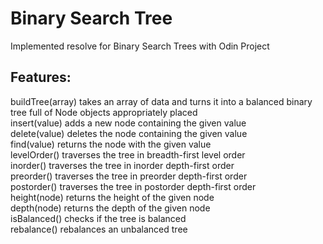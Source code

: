 # Binary Search Tree
Implemented resolve for Binary Search Trees with Odin Project


## Features:

buildTree(array) takes an array of data and turns it into a balanced binary tree full of Node objects appropriately placed<br/>
insert(value) adds a new node containing the given value<br/>
delete(value) deletes the node containing the given value<br/>
find(value) returns the node with the given value<br/>
levelOrder() traverses the tree in breadth-first level order<br/>
inorder() traverses the tree in inorder depth-first order<br/>
preorder() traverses the tree in preorder depth-first order<br/>
postorder() traverses the tree in postorder depth-first order<br/>
height(node) returns the height of the given node<br/>
depth(node) returns the depth of the given node<br/>
isBalanced() checks if the tree is balanced<br/>
rebalance() rebalances an unbalanced tree<br/>

